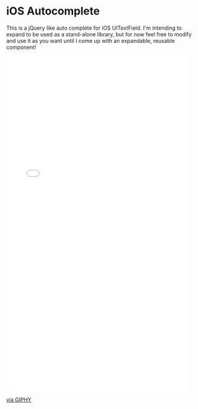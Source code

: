 # iOS Autocomplete
This is a jQuery like auto complete for iOS UITextField.
I'm intending to expand to be used as a stand-alone library, but for now feel free to modify and use it as you want until I come up with an expandable, reusable component!

<iframe src="//giphy.com/embed/xT9DPzoYtANQXIXWgM" width="480" height="887" frameBorder="0" class="giphy-embed" allowFullScreen></iframe><p><a href="http://giphy.com/gifs/xT9DPzoYtANQXIXWgM">via GIPHY</a></p>



